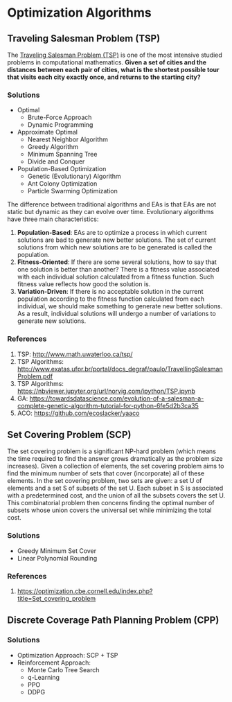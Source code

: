 # Optimization Algorithms


## Traveling Salesman Problem (TSP)
The [Traveling Salesman Problem (TSP)](http://www.math.uwaterloo.ca/tsp/) is one of the most intensive studied problems in computational mathematics.
**Given a set of cities and the distances between each pair of cities, what is the shortest possible tour that visits each city exactly once, and returns to the starting city?**

### Solutions
- Optimal
  - Brute-Force Approach
  - Dynamic Programming
- Approximate Optimal
  - Nearest Neighbor Algorithm
  - Greedy Algorithm
  - Minimum Spanning Tree
  - Divide and Conquer
- Population-Based Optimization
  - Genetic (Evolutionary) Algorithm
  - Ant Colony Optimization
  - Particle Swarming Optimization

The difference between traditional algorithms and EAs is that EAs are not static but dynamic as they can evolve over time. Evolutionary algorithms have three main characteristics:
1. **Population-Based**: EAs are to optimize a process in which current solutions are bad to generate new better solutions. The set of current solutions from which new solutions are to be generated is called the population.
2. **Fitness-Oriented**: If there are some several solutions, how to say that one solution is better than another? There is a fitness value associated with each individual solution calculated from a fitness function. Such fitness value reflects how good the solution is.
3. **Variation-Driven**: If there is no acceptable solution in the current population according to the fitness function calculated from each individual, we should make something to generate new better solutions. As a result, individual solutions will undergo a number of variations to generate new solutions.

### References
1. TSP: http://www.math.uwaterloo.ca/tsp/
2. TSP Algorithms: http://www.exatas.ufpr.br/portal/docs_degraf/paulo/TravellingSalesmanProblem.pdf
3. TSP Algorithms: https://nbviewer.jupyter.org/url/norvig.com/ipython/TSP.ipynb
4. GA: https://towardsdatascience.com/evolution-of-a-salesman-a-complete-genetic-algorithm-tutorial-for-python-6fe5d2b3ca35
5. ACO: https://github.com/ecoslacker/yaaco


## Set Covering Problem (SCP)
The set covering problem is a significant NP-hard problem (which means the time required to find the answer grows dramatically as the problem size increases). Given a collection of elements, the set covering problem aims to find the minimum number of sets that cover (incorporate) all of these elements.
In the set covering problem, two sets are given: a set U of elements and a set S of subsets of the set U. Each subset in S is associated with a predetermined cost, and the union of all the subsets covers the set U. This combinatorial problem then concerns finding the optimal number of subsets whose union covers the universal set while minimizing the total cost.

### Solutions
- Greedy Minimum Set Cover
- Linear Polynomial Rounding

### References
1. https://optimization.cbe.cornell.edu/index.php?title=Set_covering_problem


## Discrete Coverage Path Planning Problem (CPP)

### Solutions
- Optimization Approach: SCP + TSP
- Reinforcement Approach:
  - Monte Carlo Tree Search
  - q-Learning
  - PPO
  - DDPG
